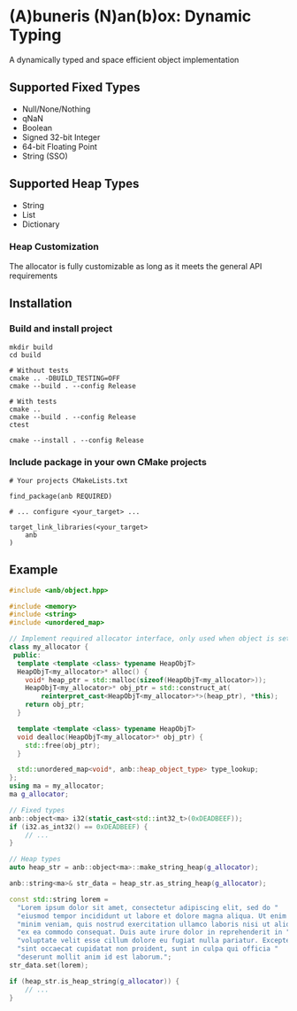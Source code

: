 # (A)buneris (N)an(b)ox: Dynamic Typing
A dynamically typed and space efficient object implementation

## Supported Fixed Types
- Null/None/Nothing
- qNaN
- Boolean
- Signed 32-bit Integer
- 64-bit Floating Point
- String (SSO)

## Supported Heap Types
- String
- List
- Dictionary

### Heap Customization
The allocator is fully customizable as long as it meets the general API requirements

## Installation
### Build and install project

```
mkdir build
cd build

# Without tests
cmake .. -DBUILD_TESTING=OFF
cmake --build . --config Release

# With tests
cmake ..
cmake --build . --config Release
ctest

cmake --install . --config Release
```

### Include package in your own CMake projects

```
# Your projects CMakeLists.txt

find_package(anb REQUIRED)

# ... configure <your_target> ...

target_link_libraries(<your_target>
    anb
)
```

## Example
```cpp
#include <anb/object.hpp>

#include <memory>
#include <string>
#include <unordered_map>

// Implement required allocator interface, only used when object is set to one of the heap types
class my_allocator {
 public:
  template <template <class> typename HeapObjT>
  HeapObjT<my_allocator>* alloc() {
    void* heap_ptr = std::malloc(sizeof(HeapObjT<my_allocator>));
    HeapObjT<my_allocator>* obj_ptr = std::construct_at(
        reinterpret_cast<HeapObjT<my_allocator>*>(heap_ptr), *this);
    return obj_ptr;
  }

  template <template <class> typename HeapObjT>
  void dealloc(HeapObjT<my_allocator>* obj_ptr) {
    std::free(obj_ptr);
  }

  std::unordered_map<void*, anb::heap_object_type> type_lookup;
};
using ma = my_allocator;
ma g_allocator;

// Fixed types
anb::object<ma> i32(static_cast<std::int32_t>(0xDEADBEEF));
if (i32.as_int32() == 0xDEADBEEF) {
    // ...
}

// Heap types
auto heap_str = anb::object<ma>::make_string_heap(g_allocator);

anb::string<ma>& str_data = heap_str.as_string_heap(g_allocator);

const std::string lorem =
  "Lorem ipsum dolor sit amet, consectetur adipiscing elit, sed do "
  "eiusmod tempor incididunt ut labore et dolore magna aliqua. Ut enim ad "
  "minim veniam, quis nostrud exercitation ullamco laboris nisi ut aliquip "
  "ex ea commodo consequat. Duis aute irure dolor in reprehenderit in "
  "voluptate velit esse cillum dolore eu fugiat nulla pariatur. Excepteur "
  "sint occaecat cupidatat non proident, sunt in culpa qui officia "
  "deserunt mollit anim id est laborum.";
str_data.set(lorem);

if (heap_str.is_heap_string(g_allocator)) {
    // ...
}
```
